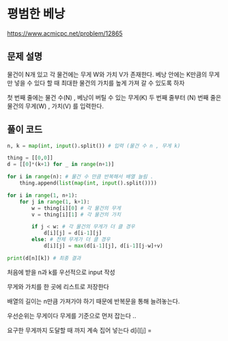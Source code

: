 # 평범한 베낭 

https://www.acmicpc.net/problem/12865

## 문제 설명 
물건이 N개 있고 각 물건에는 무게 W와 가치 V가 존재한다. 
베낭 안에는 K만큼의 무게만 넣을 수 있다 할 때 
최대한 물건의 가치를 높게 가져 갈 수 있도록 하자

첫 번째 줄에는 물건 수(N) , 베낭이 버틸 수 있는 무게(K) 
두 번째 줄부터 (N) 번째 줄은  물건의 무게(W) , 가치(V) 를 입력한다.  


## 풀이 코드
```python
n, k = map(int, input().split()) # 입력 (물건 수 n , 무게 k)

thing = [[0,0]]
d = [[0]*(k+1) for _ in range(n+1)] 

for i in range(n): # 물건 수 만큼 반복해서 배열 늘림 . 
    thing.append(list(map(int, input().split()))) 

for i in range(1, n+1): 
    for j in range(1, k+1):
        w = thing[i][0] # 각 물건의 무게 
        v = thing[i][1] # 각 물건의 가치

        if j < w: # 각 물건의 무게가 더 클 경우  
            d[i][j] = d[i-1][j]
        else: # 전체 무게가 더 클 경우 
            d[i][j] = max(d[i-1][j], d[i-1][j-w]+v)

print(d[n][k]) # 최종 결과 
```

처음에 받을 n과 k를 우선적으로 input 작성  

무게와 가치를 한 곳에 리스트로 저장한다  

배열의 길이는 n만큼 가져가야 하기 때문에 반복문을 통해 늘려놓는다. 

우선순위는 무게이다 무게를 기준으로 먼저 잡는다 .. 

요구한 무게까지 도달할 때 까지 계속 집어 넣는다 d\[i\]\[j\] = 